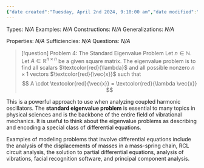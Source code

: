```yaml
---
{"date created":"Tuesday, April 2nd 2024, 9:10:00 am","date modified":"Thursday, April 18th 2024, 8:00:58 pm","time spent":"7 min","tags":["Type/Definition","Topic/Linear_Algebra"],"links":null,"dg-publish":true,"permalink":"/linear-algebra/00-major-problems-in-applied-linear-algebra/4-the-standard-eigenvalue-problem/","dgPassFrontmatter":true}
---
```


Types: *N/A*
Examples: *N/A*
Constructions: *N/A*
Generalizations: *N/A*

Properties: *N/A*
Sufficiencies: *N/A*
Questions: *N/A*

> [!question] Problem 4: The Standard Eigenvalue Problem
> Let $n \in \mathbb{N}$. Let $A \in \mathbb{R}^{n \times n}$ be a given square matrix. The eigenvalue problem is to find all scalars $\textcolor{red}{\lambda}$ and all possible nonzero $n \times 1$ vectors $\textcolor{red}{\vec{x}}$ such that
> $$
> A \cdot \textcolor{red}{\vec{x}} = \textcolor{red}{\lambda \vec{x}}
> $$

This is a powerful approach to use when analyzing coupled harmonic oscillators. The **standard eigenvalue problem** is essential to many topics in physical sciences and is the backbone of the entire field of vibrational mechanics. It is useful to think about the eigenvalue problems as describing and encoding a special class of differential equations. 

Examples of modeling problems that involve differential equations include the analysis of the displacements of masses in a mass-spring chain, RCL circuit analysis, the solution to partial differential equations, analysis of vibrations, facial recognition software, and principal component analysis.